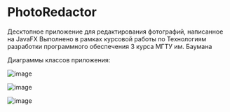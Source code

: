 # PhotoRedactor
Десктопное приложение для редактирования фотографий, написанное на JavaFX
Выполнено в рамках курсовой работы по Технологиям разработки программного обеспечения 3 курса МГТУ им. Баумана

Диаграммы классов приложения:

![image](https://github.com/user-attachments/assets/d17218b2-e1bf-44fd-873c-65f5cf2cde72)

![image](https://github.com/user-attachments/assets/14f48c33-c8d4-4efd-bfb3-eb0d60eaa329)

![image](https://github.com/user-attachments/assets/7275bd4f-027b-40a8-bed6-89f21715b985)

